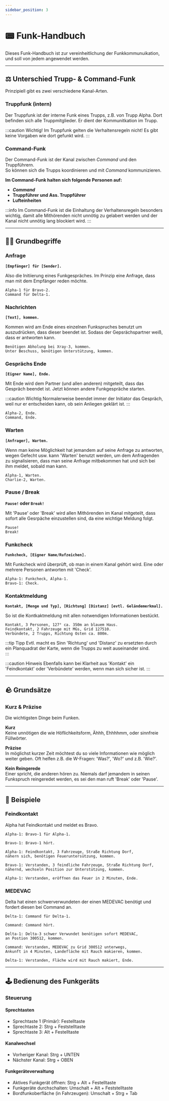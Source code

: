 ```yaml
---
sidebar_position: 3
---
```


# 📟 Funk-Handbuch

Dieses Funk-Handbuch ist zur vereinheitlichung der Funkkommunuikation, und soll von jedem angewendet werden.

<hr></hr>

## ⚖️ Unterschied Trupp- & Command-Funk

Prinzipiell gibt es zwei verschiedene Kanal-Arten.

### Truppfunk (intern)

Der Truppfunk ist der interne Funk eines Trupps, z.B. von Trupp Alpha.
Dort befinden sich alle Truppmitglieder. Er dient der Kommunitkation im Trupp.

:::caution Wichtig!
Im Truppfunk gelten die Verhaltensregeln nicht! Es gibt keine Vorgaben wie dort gefunkt wird.
:::


### Command-Funk

Der Command-Funk ist der Kanal zwischen *Command* und den Truppführern.  
So können sich die Trupps koordinieren und mit *Command* kommunizieren.

**Im Command-Funk halten sich folgende Personen auf:**
- ***Command***
- **Truppführer und Ass. Truppführer**
- **Lufteinheiten**

:::info
Im Command-Funk ist die Einhaltung der Verhaltensregeln besonders wichtig, damit alle Mithörenden nicht unnötig zu gelabert werden und der Kanal nicht unnötig lang blockiert wird. 
:::


<hr></hr>

## ✍🏻 Grundbegriffe

### Anfrage

**`[Empfänger] für [Sender].`**

Also die Initiierung eines Funkgespräches. Im Prinzip eine Anfrage, dass man mit dem Empfänger reden möchte.

```
Alpha-1 für Bravo-2.
Command für Delta-1.
```

### Nachrichten

**`[Text], kommen.`**

Kommen wird am Ende eines einzelnen Funkspruches benutzt um auszudrücken, dass dieser beendet ist. Sodass der Gepsrächspartner weiß, dass er antworten kann.

```
Benötigen Abholung bei Xray-3, kommen.
Unter Beschuss, benötigen Unterstützung, kommen.
```

### Gesprächs Ende

**`[Eigner Name], Ende.`**

Mit Ende wird dem Partner (und allen anderen) mitgeteilt, dass das Gespräch beendet ist. Jetzt können andere Funkgespräche starten.

:::caution Wichtig
Normalerweise beendet immer der Initiator das Gespräch, weil nur er entscheiden kann, ob sein Anliegen geklärt ist.
:::

```
Alpha-2, Ende.
Command, Ende.
```  
  
### Warten

**`[Anfrager], Warten.`**

Wenn man keine Möglichkeit hat jemandem auf seine Anfrage zu antworten, wegen Gefecht usw. kann 'Warten' benutzt werden, um dem Anfragenden zu signalisieren, dass man seine Anfrage mitbekommen hat und sich bei ihm meldet, sobald man kann.

```
Alpha-1, Warten.
Charlie-2, Warten.
```  

### Pause / Break

**`Pause!` oder `Break!`**

Mit 'Pause' oder 'Break' wird allen Mithörenden im Kanal mitgeteilt, dass sofort alle Gesrpäche einzustellen sind, da eine wichtige Meldung folgt.

```
Pause!
Break!
```  

### Funkcheck

**`Funkcheck, [Eigner Name/Rufzeichen].`**

Mit Funkcheck wird überprüft, ob man in einem Kanal gehört wird. Eine oder mehrere Personen antworten mit 'Check'.

```
Alpha-1: Funkcheck, Alpha-1.
Bravo-1: Check.
```  

### Kontaktmeldung

**`Kontakt, [Menge und Typ], [Richtung] [Distanz] [evtl. Geländemerkmal].`**

So ist die Kontkaktmeldung mit allen notwendigen Informationen bestückt.

```
Kontakt, 3 Personen, 127° ca. 350m an blauem Haus.
Feindkontakt, 2 Fahrzeuge mit MGs, Grid 127510.
Verbündete, 2 Trupps, Richtung Osten ca. 800m.
```  

:::tip Tipp
Evtl. macht es Sinn 'Richtung' und 'Distanz' zu ersetzten durch ein Planquadrat der Karte, wenn die Trupps zu weit auseinander sind.  
:::

:::caution Hinweis
Ebenfalls kann bei Klarheit aus 'Kontakt' ein 'Feindkontakt' oder 'Verbündete' werden, wenn man sich sicher ist. 
:::




<hr></hr>

## 🪨 Grundsätze

### Kurz & Präzise

Die wichtigsten Dinge beim Funken.

**Kurz**  
Keine unnötigen die wie Höflichkeitsform, Ähhh, Ehhhhmm, oder sinnfreie Füllwörter.  

**Präzise**  
In möglichst kurzer Zeit möchtest du so viele Informationen wie möglich weiter geben. Oft helfen z.B. die W-Fragen: 'Was?', 'Wo?' und z.B. 'Wie?'.

**Kein Reingerede**  
Einer spricht, die anderen hören zu. Niemals darf jemandem in seinen Funkspruch reingeredet werden, es sei den man ruft 'Break' oder 'Pause'.

<hr></hr>

## 📖 Beispiele

### Feindkontakt

Alpha hat Feindkontakt und meldet es Bravo.

```
Alpha-1: Bravo-1 für Alpha-1.

Bravo-1: Bravo-1 hört.

Alpha-1: Feindkontakt, 3 Fahrzeuge, Straße Richtung Dorf, 
nähern sich, benötigen Feueruntersützung, kommen. 

Bravo-1: Verstanden, 3 feindliche Fahrzeuge, Straße Richtung Dorf, 
nähernd, wechseln Position zur Unterstützung, kommen.

Alpha-1: Verstanden, eröffnen das Feuer in 2 Minuten, Ende.
```

### MEDEVAC

Delta hat einen schwerverwundeten der einen MEDEVAC benötigt und fordert diesen bei Command an.

```
Delta-1: Command für Delta-1.

Command: Command hört.

Delta-1: Delta-3 schwer Verwundet benötigen sofort MEDEVAC, 
an Postion 300512, kommen. 

Command: Verstanden, MEDEVAC zu Grid 300512 unterwegs, 
Ankunft in 4 Minuten, Landefläche mit Rauch makieren, kommen.

Delta-1: Verstanden, Fläche wird mit Rauch makiert, Ende.
```

<hr></hr>

## 🕹️ Bedienung des Funkgeräts

### Steuerung

#### Sprechtasten 
- Sprechtaste 1 (Primär): Festelltaste
- Sprechtaste 2: Strg + Feststelltaste
- Sprechtaste 3: Alt + Festelltaste

#### Kanalwechsel
- Vorheriger Kanal: Strg + UNTEN
- Nächster Kanal: Strg + OBEN
  
#### Funkgeräteverwaltung
- Aktives Funkgerät öffnen: Strg + Alt + Festelltaste
- Funkgeräte durchschalten: Umschalt + Alt + Feststelltaste
- Bordfunkoberfläche (in Fahrzeugen): Umschalt + Strg + Tab 

